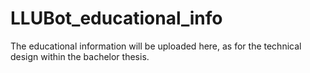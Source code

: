 # LLUBot_educational_info

The educational information will be uploaded here, as for the technical design within the bachelor thesis.
